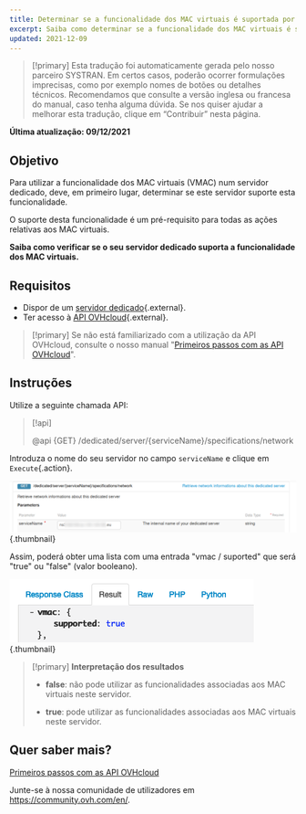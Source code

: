 ```yaml
---
title: Determinar se a funcionalidade dos MAC virtuais é suportada por um servidor dedicado
excerpt: Saiba como determinar se a funcionalidade dos MAC virtuais é suportada por um servidor dedicado através da API OVHcloud
updated: 2021-12-09
---
```


> [!primary]
> Esta tradução foi automaticamente gerada pelo nosso parceiro SYSTRAN. Em certos casos, poderão ocorrer formulações imprecisas, como por exemplo nomes de botões ou detalhes técnicos. Recomendamos que consulte a versão inglesa ou francesa do manual, caso tenha alguma dúvida. Se nos quiser ajudar a melhorar esta tradução, clique em “Contribuir” nesta página.
>

**Última atualização: 09/12/2021**

## Objetivo

Para utilizar a funcionalidade dos MAC virtuais (VMAC) num servidor dedicado, deve, em primeiro lugar, determinar se este servidor suporte esta funcionalidade.

O suporte desta funcionalidade é um pré-requisito para todas as ações relativas aos MAC virtuais.

**Saiba como verificar se o seu servidor dedicado suporta a funcionalidade dos MAC virtuais.**

## Requisitos

- Dispor de um [servidor dedicado](https://www.ovhcloud.com/pt/bare-metal/){.external}.
- Ter acesso à [API OVHcloud](https://api.ovh.com/){.external}.

> [!primary]
> Se não está familiarizado com a utilização da API OVHcloud, consulte o nosso manual "[Primeiros passos com as API OVHcloud](/pages/manage_and_operate/api/first-steps)".

## Instruções

Utilize a seguinte chamada API:

> [!api]
>
> @api {GET} /dedicated/server/{serviceName}/specifications/network
>

Introduza o nome do seu servidor no campo `serviceName` e clique em `Execute`{.action}.

![SVMAC](images/support_virtual_mac_02.png){.thumbnail}

Assim, poderá obter uma lista com uma entrada "vmac / suported" que será "true" ou "false" (valor booleano).

![SVMAC](images/support_virtual_mac_04.png){.thumbnail}

> [!primary]
> **Interpretação dos resultados**
>
> - **false**: não pode utilizar as funcionalidades associadas aos MAC virtuais neste servidor.
>
> - **true**: pode utilizar as funcionalidades associadas aos MAC virtuais neste servidor.
>

## Quer saber mais?

[Primeiros passos com as API OVHcloud](/pages/manage_and_operate/api/first-steps)

Junte-se à nossa comunidade de utilizadores em <https://community.ovh.com/en/>.